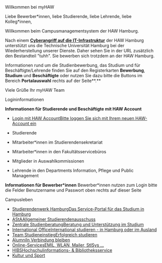 Willkommen bei myHAW

Liebe Bewerber\*innen,
liebe Studierende,
liebe Lehrende,
liebe Kolleg\*innen,

Willkommen beim Campusmanagementsystem der HAW Hamburg.

Nach einem **[Cyberangriff auf die IT-Infrastruktur](https://www.haw-hamburg.de/cyberangriff/)** der HAW Hamburg unterstützt uns die Technische Universität Hamburg bei der Wiederherstellung unserer Dienste. Daher sehen Sie in der URL zusätzlich den Bestandteil "tuhh". Sie bewerben sich trotzdem an der HAW Hamburg.

Informationen rund um die Studienbewerbung, das Studium und für Beschäftigte/Lehrende finden Sie auf den Registerkarten **Bewerbung**, **Studium** und **Beschäftigte** oder nutzen Sie dazu bitte die Buttons im Bereich **Portalauswahl** rechts auf der Seite**.**

Viele Grüße
Ihr myHAW Team

Logininformationen

**Informationen für Studierende und Beschäftigte mit HAW Account**

* [Login mit HAW AccountBitte loggen Sie sich mit Ihrem neuen HAW-Account ein](https://myhaw.haw.tuhh.de/qisserver/rds?state=redirect&auth=microsoft)

* Studierende
* Mitarbeiter\*innen im Studierendensekretariat
* Mitarbeiter\*innen in den Fakultätsservicebüros
* Mitglieder in Auswahlkommissionen
* Lehrende in den Departments Information, Pflege und Public Management

**Informationen für Bewerber\*innen**
Bewerber\*innen nutzen zum Login bitte die Felder Benutzername und Passwort oben rechts auf dieser Seite

Campusleben

* [Studierendenwerk HamburgDas Service-Portal für das Studium in Hamburg](https://www.studierendenwerk-hamburg.de/)
* [AStAAllgemeiner Studierendenausschuss](https://www.haw-hamburg.de/studium/campusleben/asta-und-stupa/)
* [Zentrale StudienberatungBeratung und Unterstützung im Studium](https://www.haw-hamburg.de/beratung/)
* [International OfficeInternational studieren - in Hamburg oder im Ausland](https://www.haw-hamburg.de/international/)
* [Team StudieneinstiegErfolgreich studieren](https://www.haw-hamburg.de/studium/studieneinstieg/)
* [AlumniIn Verbindung bleiben](https://www.haw-hamburg.de/hochschule/hochschuleinheiten/zentrum-fuer-karriereplanung/alumni/)
* [Online-ServicesEMIL, WLAN, Mailer, StISys ...](https://www.haw-hamburg.de/online-services/)
* [HIBSHochschulinformations- & Bibliotheksservice](https://www.haw-hamburg.de/hibs/)
* [Kultur und Sport](https://www.haw-hamburg.de/studium/campusleben/kultur-und-sport/)
